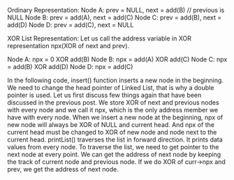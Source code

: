 Ordinary Representation:
Node A:
prev = NULL, next = add(B) // previous is NULL
Node B:
prev = add(A), next = add(C) 
Node C:
prev = add(B), next = add(D)
Node D:
prev = add(C), next = NULL

XOR List Representation:
Let us call the address variable in XOR representation npx(XOR of next and prev).

Node A:
npx = 0 XOR add(B) 
Node B:
npx = add(A) XOR add(C)
Node C:
npx = add(B) XOR add(D)
Node D:
npx = add(C)

In the following code, insert() function inserts a new node in the beginning. We need to change the head pointer of Linked List, that is why a double pointer is used. Let us first discuss few things again that have been discussed in the previous post. We store XOR of next and previous nodes with every node and we call it npx, which is the only address member we have with every node. When we insert a new node at the beginning, npx of new node will always be XOR of NULL and current head. And npx of the current head must be changed to XOR of new node and node next to the current head.
printList() traverses the list in forward direction. It prints data values from every node. To traverse the list, we need to get pointer to the next node at every point. We can get the address of next node by keeping the track of current node and previous node. If we do XOR of curr->npx and prev, we get the address of next node.
